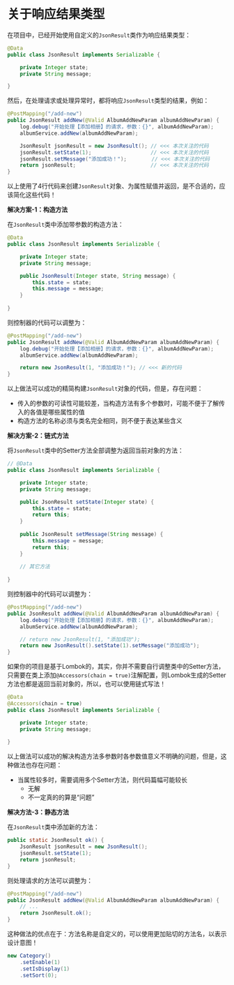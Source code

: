 # 关于响应结果类型

在项目中，已经开始使用自定义的`JsonResult`类作为响应结果类型：

```java
@Data
public class JsonResult implements Serializable {

    private Integer state;
    private String message;

}
```

然后，在处理请求或处理异常时，都将响应`JsonResult`类型的结果，例如：

```java
@PostMapping("/add-new")
public JsonResult addNew(@Valid AlbumAddNewParam albumAddNewParam) {
    log.debug("开始处理【添加相册】的请求，参数：{}", albumAddNewParam);
    albumService.addNew(albumAddNewParam);

    JsonResult jsonResult = new JsonResult(); // <<< 本次关注的代码
    jsonResult.setState(1);                   // <<< 本次关注的代码
    jsonResult.setMessage("添加成功！");        // <<< 本次关注的代码
    return jsonResult;                        // <<< 本次关注的代码
}
```

以上使用了4行代码来创建`JsonResult`对象、为属性赋值并返回，是不合适的，应该简化这些代码！

**解决方案-1：构造方法**

在`JsonResult`类中添加带参数的构造方法：

```java
@Data
public class JsonResult implements Serializable {

    private Integer state;
    private String message;

    public JsonResult(Integer state, String message) {
        this.state = state;
        this.message = message;
    }
    
}
```

则控制器的代码可以调整为：

```java
@PostMapping("/add-new")
public JsonResult addNew(@Valid AlbumAddNewParam albumAddNewParam) {
    log.debug("开始处理【添加相册】的请求，参数：{}", albumAddNewParam);
    albumService.addNew(albumAddNewParam);

    return new JsonResult(1, "添加成功！"); // <<< 新的代码
}
```

以上做法可以成功的精简构建`JsonResult`对象的代码，但是，存在问题：

- 传入的参数的可读性可能较差，当构造方法有多个参数时，可能不便于了解传入的各值是哪些属性的值
- 构造方法的名称必须与类名完全相同，则不便于表达某些含义

**解决方案-2：链式方法**

将`JsonResult`类中的Setter方法全部调整为返回当前对象的方法：

```java
// @Data
public class JsonResult implements Serializable {

    private Integer state;
    private String message;

    public JsonResult setState(Integer state) {
        this.state = state;
        return this;
    }
    
    public JsonResult setMessage(String message) {
        this.message = message;
        return this;
    }
    
    // 其它方法
    
}
```

则控制器中的代码可以调整为：

```java
@PostMapping("/add-new")
public JsonResult addNew(@Valid AlbumAddNewParam albumAddNewParam) {
    log.debug("开始处理【添加相册】的请求，参数：{}", albumAddNewParam);
    albumService.addNew(albumAddNewParam);

    // return new JsonResult(1, "添加成功");
    return new JsonResult().setState(1).setMessage("添加成功");
}
```

如果你的项目是基于Lombok的，其实，你并不需要自行调整类中的Setter方法，只需要在类上添加`@Accessors(chain = true)`注解配置，则Lombok生成的Setter方法也都是返回当前对象的，所以，也可以使用链式写法！

```java
@Data
@Accessors(chain = true)
public class JsonResult implements Serializable {

    private Integer state;
    private String message;
    
}
```

以上做法可以成功的解决构造方法多参数时各参数值意义不明确的问题，但是，这种做法也存在问题：

- 当属性较多时，需要调用多个Setter方法，则代码篇幅可能较长
  - 无解
  - 不一定真的的算是“问题”

**解决方法-3：静态方法**

在`JsonResult`类中添加新的方法：

```java
public static JsonResult ok() {
    JsonResult jsonResult = new JsonResult();
    jsonResult.setState(1);
    return jsonResult;
}
```

则处理请求的方法可以调整为：

```java
@PostMapping("/add-new")
public JsonResult addNew(@Valid AlbumAddNewParam albumAddNewParam) {
    // ...
    return JsonResult.ok();
}
```

这种做法的优点在于：方法名称是自定义的，可以使用更加贴切的方法名，以表示设计意图！

















```java
new Category()
    .setEnable(1)
    .setIsDisplay(1)
    .setSort(0);
```













